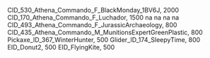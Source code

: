CID_530_Athena_Commando_F_BlackMonday_1BV6J, 2000
CID_170_Athena_Commando_F_Luchador, 1500
na
na
na
na
CID_493_Athena_Commando_F_JurassicArchaeology, 800
CID_435_Athena_Commando_M_MunitionsExpertGreenPlastic, 800
Pickaxe_ID_367_WinterHunter, 500
Glider_ID_174_SleepyTime, 800
EID_Donut2, 500
EID_FlyingKite, 500
